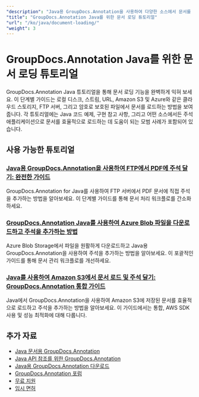 ```yaml
---
"description": "Java용 GroupDocs.Annotation을 사용하여 다양한 소스에서 문서를 로드하는 방법에 대한 단계별 자습서입니다."
"title": "GroupDocs.Annotation Java를 위한 문서 로딩 튜토리얼"
"url": "/ko/java/document-loading/"
"weight": 3
---
```


# GroupDocs.Annotation Java를 위한 문서 로딩 튜토리얼

GroupDocs.Annotation Java 튜토리얼을 통해 문서 로딩 기능을 완벽하게 익혀 보세요. 이 단계별 가이드는 로컬 디스크, 스트림, URL, Amazon S3 및 Azure와 같은 클라우드 스토리지, FTP 서버, 그리고 암호로 보호된 파일에서 문서를 로드하는 방법을 보여줍니다. 각 튜토리얼에는 Java 코드 예제, 구현 참고 사항, 그리고 어떤 소스에서든 주석 애플리케이션으로 문서를 효율적으로 로드하는 데 도움이 되는 모범 사례가 포함되어 있습니다.

## 사용 가능한 튜토리얼

### [Java용 GroupDocs.Annotation을 사용하여 FTP에서 PDF에 주석 달기: 완전한 가이드](./annotate-pdf-ftp-groupdocs-java/)
GroupDocs.Annotation for Java를 사용하여 FTP 서버에서 PDF 문서에 직접 주석을 추가하는 방법을 알아보세요. 이 단계별 가이드를 통해 문서 처리 워크플로를 간소화하세요.

### [GroupDocs.Annotation Java를 사용하여 Azure Blob 파일을 다운로드하고 주석을 추가하는 방법](./download-annotate-azure-blob-groupdocs-java/)
Azure Blob Storage에서 파일을 원활하게 다운로드하고 Java용 GroupDocs.Annotation을 사용하여 주석을 추가하는 방법을 알아보세요. 이 포괄적인 가이드를 통해 문서 관리 워크플로를 개선하세요.

### [Java를 사용하여 Amazon S3에서 문서 로드 및 주석 달기: GroupDocs.Annotation 통합 가이드](./annotate-documents-amazon-s3-java-groupdocs/)
Java에서 GroupDocs.Annotation을 사용하여 Amazon S3에 저장된 문서를 효율적으로 로드하고 주석을 추가하는 방법을 알아보세요. 이 가이드에서는 통합, AWS SDK 사용 및 성능 최적화에 대해 다룹니다.

## 추가 자료

- [Java 문서용 GroupDocs.Annotation](https://docs.groupdocs.com/annotation/java/)
- [Java API 참조를 위한 GroupDocs.Annotation](https://reference.groupdocs.com/annotation/java/)
- [Java용 GroupDocs.Annotation 다운로드](https://releases.groupdocs.com/annotation/java/)
- [GroupDocs.Annotation 포럼](https://forum.groupdocs.com/c/annotation)
- [무료 지원](https://forum.groupdocs.com/)
- [임시 면허](https://purchase.groupdocs.com/temporary-license/)
